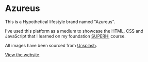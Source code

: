 # Azureus
This is a Hypothetical lifestyle brand named "Azureus". 

I've used this platform as a medium to showcase the HTML, CSS and JavaScript that I learned on my foundation [SUPERHi](https://www.superhi.com/) course. 

All images have been sourced from [Unsplash](https://unsplash.com/).

[View the website](http://azureus.superhi.com/). 
